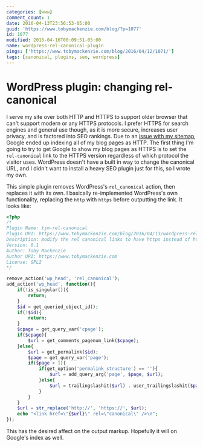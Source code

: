 ```yaml
---
categories: [www]
comment_count: 1
date: 2016-04-13T23:56:53-05:00
guid: 'https://www.tobymackenzie.com/blog/?p=1077'
id: 1077
modified: 2016-04-16T00:09:51-05:00
name: wordpress-rel-canonical-plugin
pings: ['https://www.tobymackenzie.com/blog/2016/04/12/1071/']
tags: [canonical, plugins, seo, wordpress]
---
```


WordPress plugin: changing rel-canonical
========================================

I serve my site over both HTTP and HTTPS to support older browser that can't support modern or any HTTPS protocols.  I prefer HTTPS for search engines and general use though, as it is more secure, increases user privacy, and is factored into SEO rankings.  Due to an [issue with my sitemap](https://www.tobymackenzie.com/blog/2016/04/12/1071/), Google ended up indexing all of my blog pages as HTTP.  The first thing I'm going to try to get Google to show my blog pages as HTTPS is to set the `rel-canonical` link to the HTTPS version regardless of which protocol the visitor uses.  WordPress doesn't have a built in way to change the canonical URL, and I didn't want to install a heavy SEO plugin just for this, so I wrote my own.

This simple plugin removes WordPress's `rel_canonical` action, then replaces it with its own.  I basically re-implemented WordPress's own functionality, replacing the `http` with `https` before outputting the link.  It looks like:

<!--more-->

``` php
<?php
/*
Plugin Name: tjm-rel-canonical
Plugin URI: https://www.tobymackenzie.com/blog/2016/04/13/wordpress-rel-canonical-plugin/
Description: modify the rel canonical links to have https instead of http
Version: 0.1
Author: Toby Mackenzie
Author URI: https://www.tobymackenzie.com
License: GPL2
*/

remove_action('wp_head', 'rel_canonical');
add_action('wp_head', function(){
	if(!is_singular()){
		return;
	}
	$id = get_queried_object_id();
	if(!$id){
		return;
	}
	$cpage = get_query_var('cpage');
	if($cpage){
		$url = get_comments_pagenum_link($cpage);
	}else{
		$url = get_permalink($id);
		$page = get_query_var('page');
		if($page > 1){
			if(get_option('permalink_structure') == ''){
				$url = add_query_arg('page', $page, $url);
			}else{
				$url = trailingslashit($url) . user_trailingslashit($page, 'single_paged');
			}
		}
	}
	$url = str_replace('http://', 'https://', $url);
	echo "<link href=\"{$url}\" rel=\"canonical\" />\n";
});
```

This has the desired affect on the output markup.  Hopefully it will on Google's index as well.
